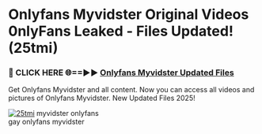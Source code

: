 # Onlyfans Myvidster Original Videos 0nlyFans Leaked - Files Updated! (25tmi)

<h3>🔴 CLICK HERE 🌐==►► <a href="https://tinyurl.com/2wckxsce" rel="nofollow">Onlyfans Myvidster Updated Files</a></h3>

Get Onlyfans Myvidster and all content. Now you can access all videos and pictures of Onlyfans Myvidster. New Updated Files 2025!

[![25tmi](https://i.imgur.com/AFduVYN.gif)](https://tinyurl.com/2wckxsce)
myvidster onlyfans<br>
gay onlyfans myvidster